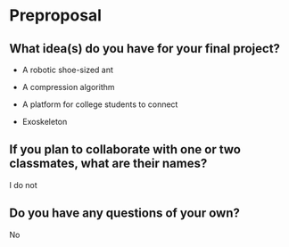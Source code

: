 # Preproposal

## What idea(s) do you have for your final project?

  - A robotic shoe-sized ant

  - A compression algorithm

  - A platform for college students to connect

  - Exoskeleton
## If you plan to collaborate with one or two classmates, what are their names?

I do not

## Do you have any questions of your own?

No
